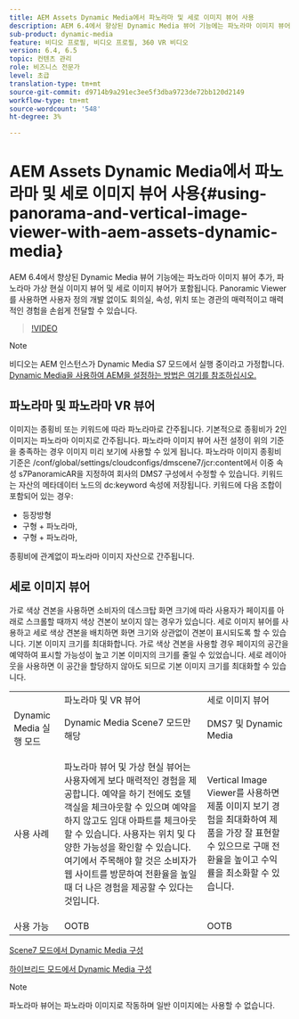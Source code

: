 ```yaml
---
title: AEM Assets Dynamic Media에서 파노라마 및 세로 이미지 뷰어 사용
description: AEM 6.4에서 향상된 Dynamic Media 뷰어 기능에는 파노라마 이미지 뷰어 추가, 파노라마 가상 현실 이미지 뷰어 및 세로 이미지 뷰어가 포함됩니다. Panoramic Viewer를 사용하면 사용자 정의 개발 없이도 회의실, 속성, 위치 또는 경관의 매력적이고 매력적인 경험을 손쉽게 전달할 수 있습니다.
sub-product: dynamic-media
feature: 비디오 프로필, 비디오 프로필, 360 VR 비디오
version: 6.4, 6.5
topic: 컨텐츠 관리
role: 비즈니스 전문가
level: 초급
translation-type: tm+mt
source-git-commit: d9714b9a291ec3ee5f3dba9723de72bb120d2149
workflow-type: tm+mt
source-wordcount: '548'
ht-degree: 3%

---
```



# AEM Assets Dynamic Media에서 파노라마 및 세로 이미지 뷰어 사용{#using-panorama-and-vertical-image-viewer-with-aem-assets-dynamic-media}

AEM 6.4에서 향상된 Dynamic Media 뷰어 기능에는 파노라마 이미지 뷰어 추가, 파노라마 가상 현실 이미지 뷰어 및 세로 이미지 뷰어가 포함됩니다. Panoramic Viewer를 사용하면 사용자 정의 개발 없이도 회의실, 속성, 위치 또는 경관의 매력적이고 매력적인 경험을 손쉽게 전달할 수 있습니다.

>[!VIDEO](https://video.tv.adobe.com/v/24156/?quality=9&learn=on)

>[!NOTE]
>
>비디오는 AEM 인스턴스가 Dynamic Media S7 모드에서 실행 중이라고 가정합니다. [Dynamic Media을 사용하여 AEM을 설정하는 방법은 여기를 참조하십시오.](https://helpx.adobe.com/kr/experience-manager/6-3/assets/using/config-dynamic-fp-14410.html)

## 파노라마 및 파노라마 VR 뷰어

이미지는 종횡비 또는 키워드에 따라 파노라마로 간주됩니다. 기본적으로 종횡비가 2인 이미지는 파노라마 이미지로 간주됩니다. 파노라마 이미지 뷰어 사전 설정이 위의 기준을 충족하는 경우 이미지 미리 보기에 사용할 수 있게 됩니다. 파노라마 이미지 종횡비 기준은 /conf/global/settings/cloudconfigs/dmscene7/jcr:content에서 이중 속성 s7PanoramicAR을 지정하여 회사의 DMS7 구성에서 수정할 수 있습니다. 키워드는 자산의 메타데이터 노드의 dc:keyword 속성에 저장됩니다. 키워드에 다음 조합이 포함되어 있는 경우:

* 등장방형
* 구형 + 파노라마,
* 구형 + 파노라마,

종횡비에 관계없이 파노라마 이미지 자산으로 간주됩니다.

## 세로 이미지 뷰어

가로 색상 견본을 사용하면 소비자의 데스크탑 화면 크기에 따라 사용자가 페이지를 아래로 스크롤할 때까지 색상 견본이 보이지 않는 경우가 있습니다. 세로 이미지 뷰어를 사용하고 세로 색상 견본을 배치하면 화면 크기와 상관없이 견본이 표시되도록 할 수 있습니다. 기본 이미지 크기를 최대화합니다. 가로 색상 견본을 사용할 경우 페이지의 공간을 예약하여 표시할 가능성이 높고 기본 이미지의 크기를 줄일 수 있었습니다. 세로 레이아웃을 사용하면 이 공간을 할당하지 않아도 되므로 기본 이미지 크기를 최대화할 수 있습니다.

<table> 
 <tbody>
  <tr>
   <td> </td>
   <td>파노라마 및 VR 뷰어</td>
   <td>세로 이미지 뷰어</td>
  </tr>
  <tr>
   <td>Dynamic Media 실행 모드</td>
   <td>Dynamic Media Scene7 모드만 해당</td>
   <td>DMS7 및 Dynamic Media</td>
  </tr>
  <tr>
   <td>사용 사례</td>
   <td><p>파노라마 뷰어 및 가상 현실 뷰어는 사용자에게 보다 매력적인 경험을 제공합니다. 예약을 하기 전에도 호텔 객실을 체크아웃할 수 있으며 예약을 하지 않고도 임대 아파트를 체크아웃할 수 있습니다. 사용자는 위치 및 다양한 가능성을 확인할 수 있습니다. 여기에서 주목해야 할 것은 소비자가 웹 사이트를 방문하여 전환율을 높일 때 더 나은 경험을 제공할 수 있다는 것입니다.</p> <p> </p> </td> 
   <td><p>Vertical Image Viewer를 사용하면 제품 이미지 보기 경험을 최대화하여 제품을 가장 잘 표현할 수 있으므로 구매 전환율을 높이고 수익률을 최소화할 수 있습니다.</p> <p> </p> </td>
  </tr>
  <tr>
   <td>사용 가능 </td>
   <td>OOTB</td>
   <td>OOTB</td>
  </tr>
 </tbody>
</table>

[Scene7 모드에서 Dynamic Media 구성](https://helpx.adobe.com/experience-manager/6-5/assets/using/config-dms7.html)

[하이브리드 모드에서 Dynamic Media 구성](https://helpx.adobe.com/kr/experience-manager/6-5/assets/using/config-dynamic.html)

>[!NOTE]
>
>파노라마 뷰어는 파노라마 이미지로 작동하며 일반 이미지에는 사용할 수 없습니다.
